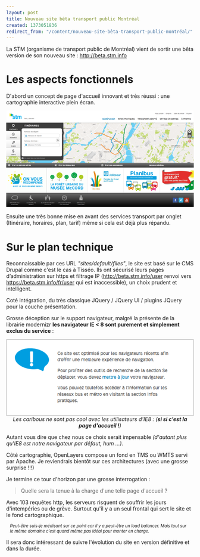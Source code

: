 ```yaml
---
layout: post
title: Nouveau site bêta transport public Montréal
created: 1373051836
redirect_from: "/content/nouveau-site-bêta-transport-public-montréal/"
---
```

La STM (organisme de transport public de Montréal) vient de sortir une bêta version de son nouveau site : <a href="http://beta.stm.info" target="_blank">http://beta.stm.info</a>

<h1>Les aspects fonctionnels</h1>

D'abord un concept de page d'accueil innovant et très réussi : une cartographie interactive plein écran.

<img src="/sites/xavierraffin.com/files/page-accueil-stm-beta.png" />

Ensuite une très bonne mise en avant des services transport par onglet (Itinéraire, horaires, plan, tarif) même si cela est déjà plus répandu.

<h1>Sur le plan technique</h1>

Reconnaissable par ces URL <i>"sites/default/files"</i>, le site est basé sur le CMS Drupal comme c'est le cas à Tisséo.
Ils ont sécurisé leurs pages d’administration sur https et filtrage IP (http://beta.stm.info/user renvoi vers https://beta.stm.info/fr/user qui est inaccessible), un choix prudent et intelligent.

Coté intégration, du très classique JQuery / JQuery UI / plugins JQuery pour la couche présentation.

Grosse déception sur le support navigateur, malgré la présente de la librairie modernizr <b>les navigateur IE < 8 sont purement et simplement exclus du service</b> :

<center>
<div style="border: solid 2px #CCC"><img src="/sites/xavierraffin.com/files/adieu-ie8.png" /></div>
<i>Les caribous ne sont pas cool avec les utilisateurs d'IE8 : (<b>si si c'est la page d'accueil !</b>)</i>
</center>

Autant vous dire que chez nous ce choix serait impensable <i>(d'autant plus qu'IE8 est notre navigateur par défaut, hum ...)</i>.

Côté cartographie, OpenLayers compose un fond en TMS ou WMTS servi par Apache.
Je reviendrais bientôt sur ces architectures (avec une grosse surprise !!!)

Je termine ce tour d'horizon par une grosse interrogation :

<blockquote>Quelle sera la tenue à la charge d'une telle page d'accueil ?</blockquote>

Avec 103 requêtes http, les serveurs risquent de souffrir les jours d'intempéries ou de grève.
Surtout qu'il y a un seul frontal qui sert le site et le fond cartographique.
<div style="margin: 5px 10px 10px;; font-size:0.8em;"><i>Peut-être suis-je médisant sur ce point car il y a peut-être un load balancer.
Mais tout sur le même domaine c'est quand même pas idéal pour monter en charge.</i>
</div>


Il sera donc intéressant de suivre l'évolution du site en version définitive et dans la durée.
